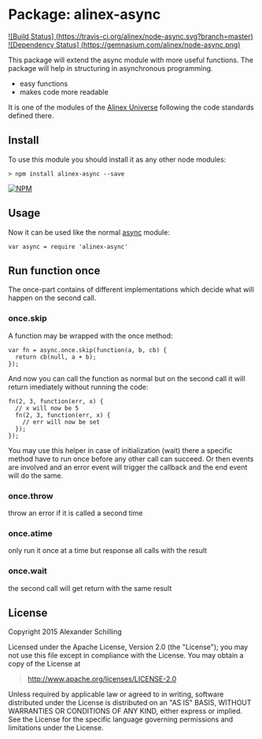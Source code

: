 Package: alinex-async
=================================================

[![Build Status] (https://travis-ci.org/alinex/node-async.svg?branch=master)](https://travis-ci.org/alinex/node-async)
[![Dependency Status] (https://gemnasium.com/alinex/node-async.png)](https://gemnasium.com/alinex/node-async)

This package will extend the async module with more useful functions. The package
will help in structuring in asynchronous programming.

- easy functions
- makes code more readable

It is one of the modules of the [Alinex Universe](http://alinex.github.io/node-alinex)
following the code standards defined there.



Install
-------------------------------------------------

To use this module you should install it as any other node modules:

    > npm install alinex-async --save

[![NPM](https://nodei.co/npm/alinex-async.png?downloads=true&stars=true)](https://nodei.co/npm/alinex-async/)


Usage
-------------------------------------------------

Now it can be used like the normal [async](https://github.com/caolan/async)
module:

    var async = require 'alinex-async'


Run function once
-------------------------------------------------

The once-part contains of different implementations which decide what will
happen on the second call.

### once.skip

A function may be wrapped with the once method:

    var fn = async.once.skip(function(a, b, cb) {
      return cb(null, a + b);
    });

And now you can call the function as normal but on the second call it will
return imediately without running the code:

    fn(2, 3, function(err, x) {
      // x will now be 5
      fn(2, 3, function(err, x) {
        // err will now be set
      });
    });

You may use this helper in case of initialization (wait) there a specific
method have to run once before any other call can succeed. Or then events
are involved and an error event will trigger the callback and the end event will
do the same.

### once.throw

throw an error if it is called a second time

### once.atime

only run it once at a time but response all calls with the result

### once.wait

the second call will get return with the same result


License
-------------------------------------------------

Copyright 2015 Alexander Schilling

Licensed under the Apache License, Version 2.0 (the "License");
you may not use this file except in compliance with the License.
You may obtain a copy of the License at

>  <http://www.apache.org/licenses/LICENSE-2.0>

Unless required by applicable law or agreed to in writing, software
distributed under the License is distributed on an "AS IS" BASIS,
WITHOUT WARRANTIES OR CONDITIONS OF ANY KIND, either express or implied.
See the License for the specific language governing permissions and
limitations under the License.
